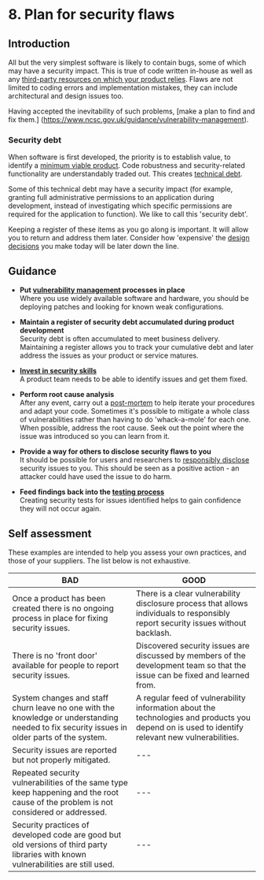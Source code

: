 # 8. Plan for security flaws

## Introduction

All but the very simplest software is likely to contain bugs, some of which may have a security impact. This is true of code written in-house as well as any [third-party resources on which your product relies](3-produce-clean-and-maintainable-code.md). Flaws are not limited to coding errors and implementation mistakes, they can include architectural and design issues too.

Having accepted the inevitability of such problems, [make a plan to find and fix them.] (https://www.ncsc.gov.uk/guidance/vulnerability-management).

### Security debt

When software is first developed, the priority is to establish value, to identify a [minimum viable product](https://en.wikipedia.org/wiki/Minimum_viable_product). Code robustness and security-related functionality are understandably traded out. This creates [technical debt](https://martinfowler.com/bliki/TechnicalDebt.html).

Some of this technical debt may have a security impact (for example, granting full administrative permissions to an application during development, instead of investigating which specific permissions are required for the application to function). We like to call this 'security debt'.

Keeping a register of these items as you go along is important. It will allow you to return and address them later. Consider how 'expensive' the [design decisions](https://www.ncsc.gov.uk/guidance/security-design-principles-digital-services-main) you make today will be later down the line.

## Guidance

* **Put [vulnerability management](https://www.ncsc.gov.uk/guidance/vulnerability-management) processes in place**  
  Where you use widely available software and hardware, you should be deploying patches and looking for known weak configurations.

* **Maintain a register of security debt accumulated during product development**  
  Security debt is often accumulated to meet business delivery. Maintaining a register allows you to track your cumulative debt and later address the issues as your product or service matures.

* **[Invest in security skills](2-keep-your-security-knowledge-sharp.md)**  
  A product team needs to be able to identify issues and get them fixed.

* **Perform root cause analysis**  
  After any event, carry out a [post-mortem](https://landing.google.com/sre/book/chapters/postmortem-culture.html) to help iterate your procedures and adapt your code. Sometimes it's possible to mitigate a whole class of vulnerabilities rather than having to do 'whack-a-mole' for each one. When possible, address the root cause. Seek out the point where the issue was introduced so you can learn from it.

* **Provide a way for others to disclose security flaws to you**  
  It should be possible for users and researchers to [responsibly disclose](https://www.ncsc.gov.uk/blog-post/vulnerability-co-ordination-pilot) security issues to you. This should be seen as a positive action - an attacker could have used the issue to do harm.

* **Feed findings back into the [testing process](7-continually-test-your-security.md)**  
  Creating security tests for issues identified helps to gain confidence they will not occur again.


## Self assessment

These examples are intended to help you assess your own practices, and those of your suppliers. The list below is not exhaustive.

| BAD | GOOD |
|-----|------|
| Once a product has been created there is no ongoing process in place for fixing security issues. | There is a clear vulnerability disclosure process that allows individuals to responsibly report security issues without backlash. |
| There is no 'front door' available for people to report security issues. | Discovered security issues are discussed by members of the development team so that the issue can be fixed and learned from. |
| System changes and staff churn leave no one with the knowledge or understanding needed to fix security issues in older parts of the system. | A regular feed of vulnerability information about the technologies and products you depend on is used to identify relevant new vulnerabilities. |
| Security issues are reported but not properly mitigated. | --- |
| Repeated security vulnerabilities of the same type keep happening and the root cause of the problem is not considered or addressed. | --- |
| Security practices of developed code are good but old versions of third party libraries with known vulnerabilities are still used. | --- |
